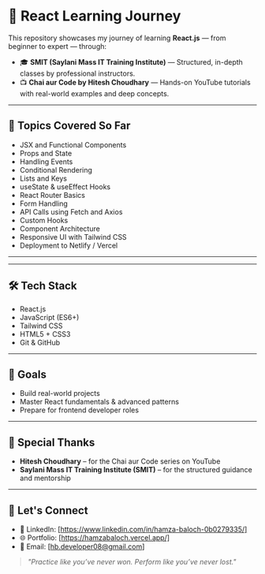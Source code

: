 # 🚀 React Learning Journey

This repository showcases my journey of learning **React.js** — from beginner to expert — through:

- 🎓 **SMIT (Saylani Mass IT Training Institute)** — Structured, in-depth classes by professional instructors.
- 📺 **Chai aur Code by Hitesh Choudhary** — Hands-on YouTube tutorials with real-world examples and deep concepts.

---

## 📘 Topics Covered So Far

- JSX and Functional Components
- Props and State
- Handling Events
- Conditional Rendering
- Lists and Keys
- useState & useEffect Hooks
- React Router Basics
- Form Handling
- API Calls using Fetch and Axios
- Custom Hooks
- Component Architecture
- Responsive UI with Tailwind CSS
- Deployment to Netlify / Vercel

---


---

## 🛠️ Tech Stack

- React.js
- JavaScript (ES6+)
- Tailwind CSS
- HTML5 + CSS3
- Git & GitHub

---

## 📌 Goals

- Build real-world projects
- Master React fundamentals & advanced patterns
- Prepare for frontend developer roles

---

## 🙌 Special Thanks

- **Hitesh Choudhary** – for the Chai aur Code series on YouTube  
- **Saylani Mass IT Training Institute (SMIT)** – for the structured guidance and mentorship

---

## 🔗 Let's Connect

- 💼 LinkedIn: [https://www.linkedin.com/in/hamza-baloch-0b0279335/]
- 🌐 Portfolio: [https://hamzabaloch.vercel.app/]
- 📧 Email: [hb.developer08@gmail.com]

> *"Practice like you’ve never won. Perform like you’ve never lost."*


